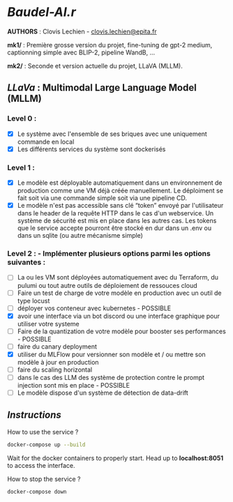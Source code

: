 # ***Baudel-AI.r***
**AUTHORS** : Clovis Lechien - clovis.lechien@epita.fr

**mk1/** : Première grosse version du projet, fine-tuning de gpt-2 medium, captionning simple avec BLIP-2, pipeline WandB, ...

**mk2/** : Seconde et version actuelle du projet, LLaVA (MLLM).

## ***LLaVa*** : Multimodal Large Language Model (MLLM) 
### **Level 0** :
- [x] Le système avec l'ensemble de ses briques avec  une uniquement commande en local 
- [x] Les différents services du système sont dockerisés

### **Level 1** :
- [x] Le modèle est déployable automatiquement dans un environnement de production comme une VM déjà créée manuellement. Le déploiment se fait  soit via une commande simple soit via une pipeline CD. 
- [x] Le modèle n'est pas accessible sans clé “token” envoyé par l'utilisateur dans le header de la requête HTTP dans le cas d'un webservice. Un système de sécurité est mis en place dans les autres cas. Les tokens que le service accepte pourront être stocké en dur dans un .env ou dans un sqlite (ou autre mécanisme simple)

### **Level 2** : - Implémenter plusieurs options parmi les options suivantes : 

- [ ] La ou les VM sont déployées automatiquement avec du Terraform, du pulumi ou tout autre outils de déploiement de ressouces cloud
- [ ] Faire un test de charge de votre modèle en production avec un outil de type locust
- [ ] déployer vos conteneur avec kubernetes - POSSIBLE
- [x] avoir une interface via un bot discord ou une interface graphique pour utiliser votre systeme
- [ ] Faire de la quantization de votre modèle pour booster ses performances - POSSIBLE
- [ ] faire du canary deployment
- [x] utiliser du MLFlow pour versionner son modèle et / ou mettre son modèle à jour en production
- [ ] faire du scaling horizontal
- [ ] dans le cas des LLM des système de protection contre le prompt injection sont mis en place - POSSIBLE
- [ ] Le modèle dispose d'un système de détection de data-drift 

## ***Instructions***

How to use the service ?
```bash
docker-compose up --build
```
Wait for the docker containers to properly start.
Head up to **localhost:8051** to access the interface.

How to stop the service ?
```bash
docker-compose down
```
